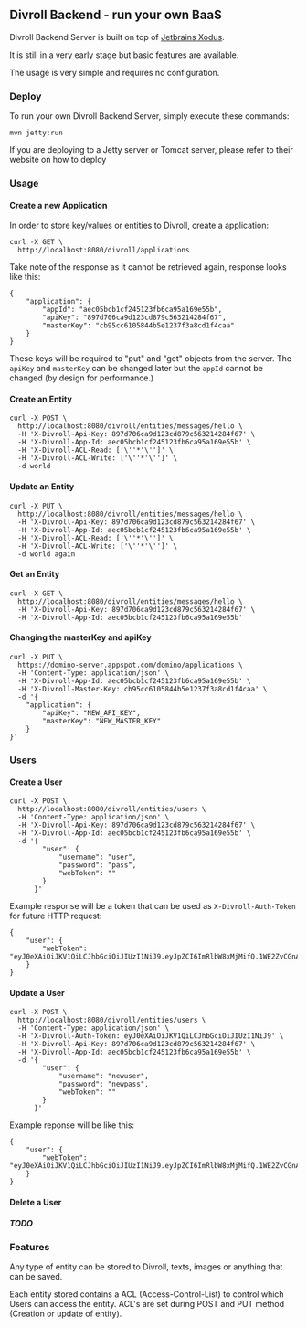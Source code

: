 ## Divroll Backend - run your own BaaS

Divroll Backend Server is
built on top of [Jetbrains Xodus](https://github.com/JetBrains/xodus). 

It is still in a very early stage but basic features are available. 

The usage is very simple and requires no configuration. 

### Deploy 

To run your own Divroll Backend Server, simply execute these commands:

```$xslt
mvn jetty:run
```


If you are deploying to a Jetty server or Tomcat server, please refer to their website on how to deploy

### Usage

#### Create a new Application

In order to store key/values or entities to Divroll, create a application:

```$xslt
curl -X GET \
  http://localhost:8080/divroll/applications
```

Take note of the response as it cannot be retrieved again, response
looks like this:

```$xslt
{
    "application": {
        "appId": "aec05bcb1cf245123fb6ca95a169e55b",
        "apiKey": "897d706ca9d123cd879c563214284f67",
        "masterKey": "cb95cc6105844b5e1237f3a8cd1f4caa"
    }
}
```

These keys will be required to "put" and "get" objects from the server.
The `apiKey` and `masterKey` can be changed later but the `appId` cannot 
be changed (by design for performance.)


#### Create an Entity

```$xslt
curl -X POST \
  http://localhost:8080/divroll/entities/messages/hello \
  -H 'X-Divroll-Api-Key: 897d706ca9d123cd879c563214284f67' \
  -H 'X-Divroll-App-Id: aec05bcb1cf245123fb6ca95a169e55b' \
  -H 'X-Divroll-ACL-Read: ['\''*'\'']' \
  -H 'X-Divroll-ACL-Write: ['\''*'\'']' \
  -d world
```

#### Update an Entity

```$xslt
curl -X PUT \
  http://localhost:8080/divroll/entities/messages/hello \
  -H 'X-Divroll-Api-Key: 897d706ca9d123cd879c563214284f67' \
  -H 'X-Divroll-App-Id: aec05bcb1cf245123fb6ca95a169e55b' \
  -H 'X-Divroll-ACL-Read: ['\''*'\'']' \
  -H 'X-Divroll-ACL-Write: ['\''*'\'']' \
  -d world again
```

#### Get an Entity
```$xslt
curl -X GET \
  http://localhost:8080/divroll/entities/messages/hello \
  -H 'X-Divroll-Api-Key: 897d706ca9d123cd879c563214284f67' \
  -H 'X-Divroll-App-Id: aec05bcb1cf245123fb6ca95a169e55b'
```

#### Changing the masterKey and apiKey

```$xslt
curl -X PUT \
  https://domino-server.appspot.com/domino/applications \
  -H 'Content-Type: application/json' \
  -H 'X-Divroll-App-Id: aec05bcb1cf245123fb6ca95a169e55b' \
  -H 'X-Divroll-Master-Key: cb95cc6105844b5e1237f3a8cd1f4caa' \
  -d '{
    "application": {
        "apiKey": "NEW_API_KEY",
        "masterKey": "NEW_MASTER_KEY"
    }
}'
```

### Users

#### Create a User

```$xslt
curl -X POST \
  http://localhost:8080/divroll/entities/users \
  -H 'Content-Type: application/json' \
  -H 'X-Divroll-Api-Key: 897d706ca9d123cd879c563214284f67' \
  -H 'X-Divroll-App-Id: aec05bcb1cf245123fb6ca95a169e55b' \
  -d '{
      	"user": {
      		"username": "user",
      		"password": "pass",
      		"webToken": ""
      	}
      }'
```

Example response will be a token that can be used as `X-Divroll-Auth-Token` for future
HTTP request:

```
{
	"user": {
		"webToken": "eyJ0eXAiOiJKV1QiLCJhbGciOiJIUzI1NiJ9.eyJpZCI6ImRlbW8xMjMifQ.1WE2ZvCGnAcrMDuaIehDAeunpoM2oniRtgPAX_iZ_Rw"
	}
}

```

#### Update a User
```$xslt
curl -X POST \
  http://localhost:8080/divroll/entities/users \
  -H 'Content-Type: application/json' \
  -H 'X-Divroll-Auth-Token: eyJ0eXAiOiJKV1QiLCJhbGciOiJIUzI1NiJ9' \
  -H 'X-Divroll-Api-Key: 897d706ca9d123cd879c563214284f67' \
  -H 'X-Divroll-App-Id: aec05bcb1cf245123fb6ca95a169e55b' \
  -d '{
      	"user": {
      		"username": "newuser",
      		"password": "newpass",
      		"webToken": ""
      	}
      }'
```

Example reponse will be like this:

```
{
	"user": {
		"webToken": "eyJ0eXAiOiJKV1QiLCJhbGciOiJIUzI1NiJ9.eyJpZCI6ImRlbW8xMjMifQ.1WE2ZvCGnAcrMDuaIehDAeunpoM2oniRtgPAX_iZ_Rw"
	}
}

```
#### Delete a User

##### TODO

### Features

Any type of entity can be stored to Divroll, texts, images or anything
that can be saved. 

Each entity stored contains a ACL (Access-Control-List) to control which 
Users can access the entity. ACL's are set during POST and PUT method (Creation or update of entity).

